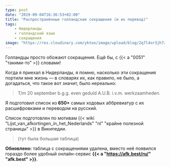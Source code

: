 ```yaml
---
type: post
date: "2019-09-04T16:36:53+02:00"
title: "Распространённые голландские сокращения (и их перевод)"
tags:
    - Нидерланды
    - голландский язык
    - сокращения
image: "https://res.cloudinary.com/yktoo/image/upload/blog/2q7l4or3jh7z2200.jpg"
---
```


Голландцы просто обожают сокращения. Ещё бы, с {{< a "0051" "такими-то" >}} словами!

Когда я приехал в Нидерланды, я помню, насколько эти сокращения портили мне жизнь — в словарях их, как правило, не было, а догадаться, что такое вот значит, было нереально:

> T/m 20 september b.g.g. even geduld A.U.B. i.v.m. werkzaamheden.

Я подготовил список из **650+** самых ходовых аббревиатур с их расшифровками и переводом на русский.

<!--more-->

Список подготовлен по мотивам {{< wiki "Lijst_van_afkortingen_in_het_Nederlands" "nl" "крайне полезной страницы" >}} в Википедии.

> (тут была большая таблица)

**Обновлено:** таблица с сокращениями удалена, вместо неё появился гораздо более удобный онлайн-сервис **{{< a "https://afk.best/ru/" "afk.best" >}}**.